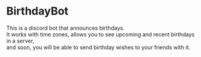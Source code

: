 # BirthdayBot
<p>
This is a discord bot that announces birthdays.<br />
It works with time zones, allows you to see upcoming and recent birthdays in a server, <br />
and soon, you will be able to send birthday wishes to your friends with it.
</p>
<img src="https://discordbots.org/api/widget/490743434773266432.svg" alt="" /> <img src="https://botsfordiscord.com/api/bot/490743434773266432/widget" alt="" />

